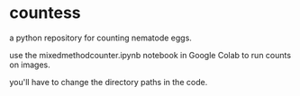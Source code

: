 # countess

a python repository for counting nematode eggs.

use the mixedmethodcounter.ipynb notebook in Google Colab to run counts on images.

you'll have to change the directory paths in the code.
